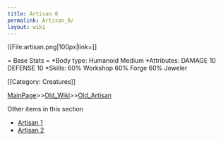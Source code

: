 ```yaml
---
title: Artisan 0
permalink: Artisan_0/
layout: wiki
---
```

[[File:artisan.png|100px|link=]]

= Base Stats =
*Body type: Humanoid Medium 
*Attributes: DAMAGE 10 DEFENSE 10 
*Skills: 60% Workshop 60% Forge 60% Jeweler 

[[Category: Creatures]]

[MainPage](/keeperrl_wiki/ "wikilink")>>[Old_Wiki](/keeperrl_wiki/Old_Wiki "wikilink")>>[Old_Artisan](/keeperrl_wiki/Old_Artisan "wikilink")

Other items in this section
-    [Artisan 1](/keeperrl_wiki/Artisan_1 "wikilink")
-    [Artisan 2](/keeperrl_wiki/Artisan_2 "wikilink")
